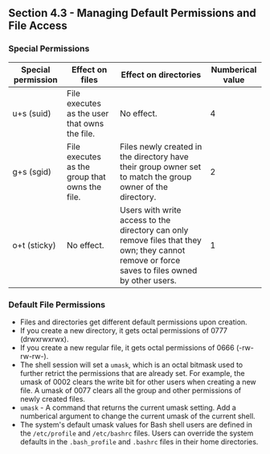 ## Section 4.3 - Managing Default Permissions and File Access

### Special Permissions

| Special permission | Effect on files | Effect on directories | Numberical value |
|-|-|-|-|
| u+s (suid) | File executes as the user that owns the file. | No effect. | 4 |
| g+s (sgid) | File executes as the group that owns the file. | Files newly created in the directory have their group owner set to match the group owner of the directory. | 2 |
| o+t (sticky) | No effect. | Users with write access to the directory can only remove files that they own; they cannot remove or force saves to files owned by other users. | 1 |

### Default File Permissions

* Files and directories get different default permissions upon creation.
* If you create a new directory, it gets octal permissions of 0777 (drwxrwxrwx).
* If you create a new regular file, it gets octal permissions of 0666 (-rw-rw-rw-).
* The shell session will set a `umask`, which is an octal bitmask used to further retrict the permissions that are already set. For example, the umask of 0002 clears the write bit for other users when creating a new file. A umask of 0077 clears all the group and other permissions of newly created files.
* `umask` - A command that returns the current umask setting. Add a numberical argument to change the current umask of the current shell.
* The system's default umask values for Bash shell users are defined in the `/etc/profile` and `/etc/bashrc` files. Users can override the system defaults in the `.bash_profile` and `.bashrc` files in their home directories.


